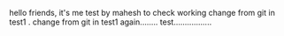 hello friends, it's me
test by mahesh to check working
change from git in test1 .
change from git in test1 again........
test.................
